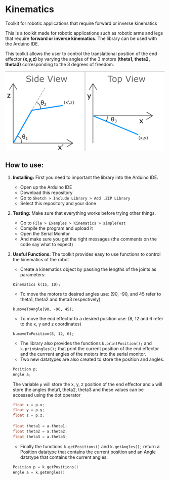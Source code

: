 # Kinematics
Toolkit for robotic applications that require forward or inverse kinematics

This is a toolkit made for robotic applications such as robotic arms and legs that require **forward or inverse kinematics**. The library can be used with the Arduino IDE.

This toolkit allows the user to control the translational position of the end effector **(x,y,z)** by varying the angles of the 3 motors **(theta1, theta2, theta3)** corresponding to the 3 degrees of freedom.

<img src="extras/diagram.png">

## How to use:
1. **Installing:**
First you need to important the library into the Arduino IDE.
    * Open up the Arduino IDE
    * Download this repository
    * Go to `Sketch > Include Library > Add .ZIP Library` 
    * Select this repository and your done
2. **Testing:**
Make sure that everything works before trying other things.
    * Go to `File > Examples > Kinematics > simpleTest`
    * Compile the program and upload it
    * Open the Serial Monitor
    * And make sure you get the right messages (the comments on the code say what to expect)
3. **Useful Functions:**
The toolkit provides easy to use functions to control the kinematics of the robot

    * Create a kinematics object by passing the lengths of the joints as parameters:
    ```
    Kinematics k(15, 10);
    ```
    * To move the motors to desired angles use: (90, -90, and 45 refer to theta1, theta2 and theta3 respectively)
    ```
    k.moveToAngle(90, -90, 45);
    ```
    * To move the end effector to a desired position use: (8, 12 and 6 refer to the x, y and z coordinates)
    ```
    k.moveToPosition(8, 12, 6);
    ```
    * The library also provides the functions `k.printPosition();` and `k.printAngles();` that print the current position of the end effector and the currrent angles of the motors into the serial monitor.
    * Two new datatypes are also created to store the position and angles. 
    ```c
    Position p;
    Angle a;
    ```
    The variable `p` will store the x, y, z position of the end effector and `a` will store the angles theta1, theta2, theta3 and these values can be accessed using the dot operator
    ```c
    float x = p.x;
    float y = p.y;
    float z = p.z;
    
    float theta1 = a.theta1;
    float theta2 = a.theta2;
    float theta3 = a.theta3;
    ```
    * Finally the functions `k.getPositions()` and `k.getAngles();` return a Position datatype that contains the current position and an Angle datatype that contains the current angles.
    ```c
    Position p = k.getPositions()
    Angle a = k.getAngles()
    ```
    
    
